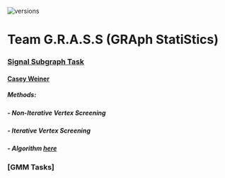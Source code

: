 ![versions](https://img.shields.io/pypi/pyversions/pybadges.svg)
# Team G.R.A.S.S (GRAph StatiStics)  
### [Signal Subgraph Task](https://arxiv.org/abs/1801.07683v1)
#### [Casey Weiner](https://github.com/caseypw)
##### Methods:
##### - Non-Iterative Vertex Screening
##### - Iterative Vertex Screening
##### - Algorithm [here](https://arxiv.org/abs/1701.08140)
### [GMM Tasks]
